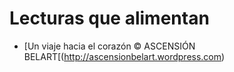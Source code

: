 # Lecturas que alimentan

* [Un viaje hacia el corazón © ASCENSIÓN BELART[(http://ascensionbelart.wordpress.com)
